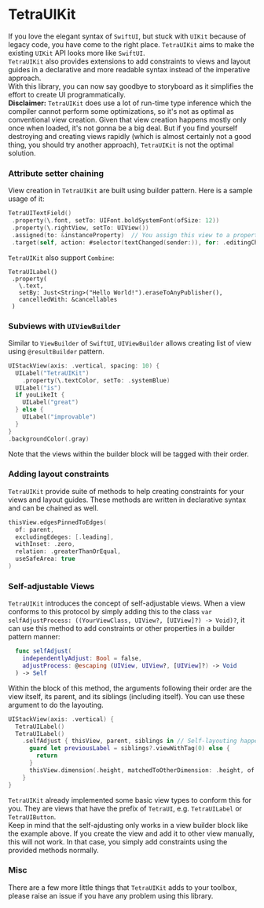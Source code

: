 # TetraUIKit

If you love the elegant syntax of `SwiftUI`, but stuck with `UIKit` because of legacy code, you have come to the right place. `TetraUIKit` aims to make the existing `UIKit` API looks more like `SwiftUI`.<br/>
`TetraUIKit` also provides extensions to add constraints to views and layout guides in a declarative and more readable syntax instead of the imperative approach. <br/>
With this library, you can now say goodbye to storyboard as it simplifies the effort to create UI programmatically.<br/>
**Disclaimer:** `TetraUIKit` does use a lot of run-time type inference which the compiler cannot perform some optimizations, so it's not as optimal as conventional view creation. Given that view creation happens mostly only once when loaded, it's not gonna be a big deal. But if you find yourself destroying and creating views rapidly (which is almost certainly not a good thing, you should try another approach), `TetraUIKit` is not the optimal solution.
 
 ### Attribute setter chaining
 View creation in `TetraUIKit` are built using builder pattern. Here is a sample usage of it:
 ``` Swift
 TetraUITextField()
  .property(\.font, setTo: UIFont.boldSystemFont(ofSize: 12))
  .property(\.rightView, setTo: UIView())
  .assigned(to: &instanceProperty)  // You assign this view to a property here
  .target(self, action: #selector(textChanged(sender:)), for: .editingChanged)
 ```
 
 `TetraUIKit` also support `Combine`:
 ``` Swfit
 TetraUILabel()
  .property(
    \.text,
    setBy: Just<String>("Hello World!").eraseToAnyPublisher(),
    cancelledWith: &cancellables
  )
 ```
 
### Subviews with `UIViewBuilder`
Similar to `ViewBuilder` of `SwiftUI`, `UIViewBuilder` allows creating list of view using `@resultBuilder` pattern. 
``` Swift
UIStackView(axis: .vertical, spacing: 10) {
  UILabel("TetraUIKit")
    .property(\.textColor, setTo: .systemBlue)
  UILabel("is")
  if youLikeIt {
    UILabel("great")
  } else {
    UILabel("improvable")
  }
}
.backgroundColor(.gray)
```

Note that the views within the builder block will be tagged with their order.

### Adding layout constraints
`TetraUIKit` provide suite of methods to help creating constraints for your views and layout guides. These methods are written in declarative syntax and can be chained as well.

``` Swift
thisView.edgesPinnedToEdges(
  of: parent,
  excludingEdeges: [.leading],
  withInset: .zero,
  relation: .greaterThanOrEqual,
  useSafeArea: true
)
```
 
### Self-adjustable Views
`TetraUIKit` introduces the concept of self-adjustable views. When a view conforms to this protocol by simply adding this to the class `var selfAdjustProcess: ((YourViewClass, UIView?, [UIView]?) -> Void)?`, it can use this method to add constraints or other properties in a builder pattern manner: 
``` Swift
  func selfAdjust(
    independentlyAdjust: Bool = false,
    adjustProcess: @escaping (UIView, UIView?, [UIView]?) -> Void
  ) -> Self
```
Within the block of this method, the arguments following their order are the view itself, its parent, and its siblings (including itself). You can use these argument to do the layouting. <br/>
``` Swift
UIStackView(axis: .vertical) {
  TetraUILabel()
  TetraUILabel()
    .selfAdjust { thisView, parent, siblings in // Self-layouting happens here
      guard let previousLabel = siblings?.viewWithTag(0) else {
        return
      }
      thisView.dimension(.height, matchedToOtherDimension: .height, of: previousLabel)
    }
}
```
`TetraUIKit` already implemented some basic view types to conform this for you. They are views that have the prefix of `TetraUI`, e.g. `TetraUILabel` or `TetraUIButton`.<br/>
Keep in mind that the self-ajdusting only works in a view builder block like the example above. If you create the view and add it to other view manually, this will not work. In that case, you simply add constraints using the provided methods normally.

### Misc
There are a few more little things that `TetraUIKit` adds to your toolbox, please raise an issue if you have any problem using this library.
